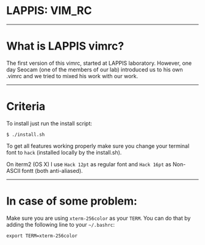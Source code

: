 # LAPPIS: VIM_RC

----
# What is LAPPIS vimrc?

The first version of this vimrc, started at LAPPIS laboratory. However, one
day Seocam (one of the members of our lab) introduced us to his own .vimrc and
we tried to mixed his work with our work.

----
# Criteria

To install just run the install script:

```
$ ./install.sh
```

To get all features working properly make sure you change your terminal font
to ``hack`` (installed locally by the install.sh).

On iterm2 (OS X) I use ``Hack 12pt`` as regular font and ``Hack 16pt`` as
Non-ASCII fontt (both anti-aliased).

----
# In case of some problem:

Make sure you are using ``xterm-256color`` as your ``TERM``. You can do
that by adding the following line to your ``~/.bashrc``:

```
export TERM=xterm-256color
```

